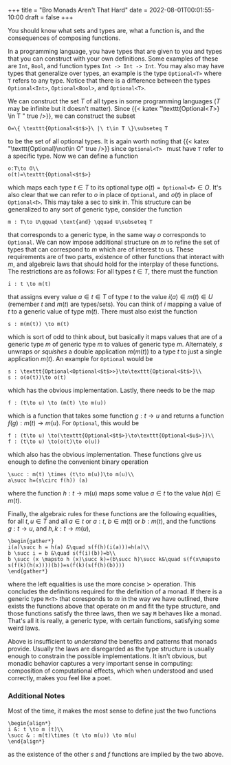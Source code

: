 +++
title = "Bro Monads Aren't That Hard"
date = 2022-08-01T00:01:55-10:00
draft = false
+++


You should know what sets and types are, what a function is, and the consequences of composing functions. 

In a programming language, you have types that are given to you and types that you can construct with your own definitions. Some examples of these are `Int`, `Bool`, and function types `Int -> Int -> Int`. You may also may have types that generalize over types, an example is the type `Optional<T>` where `T` refers to any type. Notice that there is a difference between the types `Optional<Int>`, `Optional<Bool>`, and `Optional<T>`. 

We can construct the set $T$ of all types in some programming languages ($T$ may be infinite but it doesn't matter). Since {{< katex "\texttt{Optional<$T$>} \in T " true />}}, we can construct the subset 
```katex
O=\{ \texttt{Optional<$t$>}\ |\ t\in T \}\subseteq T
```
to be the set of all optional types. It is again worth noting that {{< katex "\texttt{Optional<T>}\not\in O" true />}} since `Optional<T> ` must have `T` refer to a specific type. Now we can define a function
```katex
o:T\to O\\
o(t)=\texttt{Optional<$t$>}
```
which maps each type $t\in T$ to its optional type $o(t)=\texttt{Optional<$t$>}\in O$. It's also clear that we can refer to $o$ in place of `Optional`, and $o(t)$ in place of $\texttt{Optional<$t$>}$. This may take a sec to sink in. This structure can be generalized to any sort of generic type, consider the function 
```katex
m : T\to U\qquad \text{and} \qquad U\subseteq T
```
that corresponds to a generic type, in the same way $o$ corresponds to `Optional`. We can now impose additional structure on $m$ to refine the set of types that can correspond to $m$ which are of interest to us. These requirements are of two parts, existence of other functions that interact with $m$, and algebreic laws that should hold for the interplay of these functions. The restrictions are as follows: For all types $t\in T$, there must the function
```katex
i : t \to m(t)
```
that assigns every value $a\in t\in T$ of type $t$ to the value $i(a)\in m(t)\in U$ (remember $t$ and $m(t)$ are types/sets). You can think of $i$ mapping a value of $t$ to a generic value of type $m(t)$. There must also exist the function 
```katex
s : m(m(t)) \to m(t)
```
which is sort of odd to think about, but basically it maps values that are of a generic type $m$ of generic type $m$ to values of generic type $m$. Alternately, $s$ unwraps or *squishes* a double application $m(m(t))$ to a type $t$ to just a single application $m(t)$. An example for `Optional` would be
```katex
s : \texttt{Optional<Optional<$t$>>}\to\texttt{Optional<$t$>}\\
s : o(o(t))\to o(t)
```
which has the obvious implementation. Lastly, there needs to be the map 
```katex
f : (t\to u) \to (m(t) \to m(u))
```
which is a function that takes some function $g : t \to u$ and returns a function $f(g) : m(t) \to m(u)$. For `Optional`, this would be
```katex
f : (t\to u) \to(\texttt{Optional<$t$>}\to\texttt{Optional<$u$>})\\
f : (t\to u) \to(o(t)\to o(u))
```
which also has the obvious implementation. These functions give us enough to define the convenient binary operation 
```katex
\succ : m(t) \times (t\to m(u))\to m(u)\\
a\succ h=(s\circ f(h)) (a)
```
where the function $h : t \to m(u)$ maps some value $a\in t$ to the value $h(a)\in m(t)$. 

Finally, the algebraic rules for these functions are the following equalities, for all $t,u\in T$ and all $a \in t$ or $a : t$, $b \in m(t)$ or $b : m(t)$, and the functions $g : t\to u$, and $h,k : t \to m(u)$,
```katex
\begin{gather*}
i(a)\succ h = h(a) &\quad s(f(h)(i(a)))=h(a)\\
b \succ i = b &\quad s(f(i)(b))=b\\
b \succ (x \mapsto h (x)\succ k)=(b\succ h)\succ k&\quad s(f(x\mapsto s(f(k)(h(x))))(b))=s(f(k)(s(f(h)(b))))
\end{gather*}
```
where the left equalities is use the more concise $\succ$ operation. This concludes the definitions required for the definition of a monad. If there is a generic type `M<T>` that coresponds to $m$ in the way we have outlined, there exists the functions above that operate on $m$ and fit the type structure, and those functions satisfy the three laws, then we say `M` behaves like a monad. That's all it is really, a generic type, with certain functions, satisfying some weird laws. 

Above is insufficient to *understand* the benefits and patterns that monads provide. Usually the laws are disregarded as the type structure is usually enough to constrain the possible implementations. It isn't obvious, but monadic behavior captures a very important sense in computing: composition of computational effects, which when understood and used correctly, makes you feel like a poet.



### Additional Notes

Most of the time, it makes the most sense to define just the two functions
```katex
\begin{align*}
i &: t \to m (t)\\
\succ & : m(t)\times (t \to m(u)) \to m(u)
\end{align*}
```
as the existence of the other $s$ and $f$ functions are implied by the two above. 
